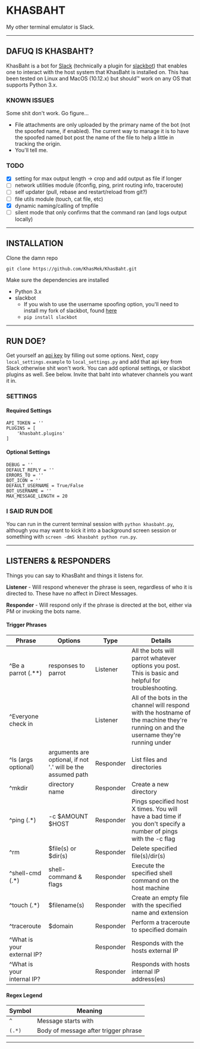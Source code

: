 # KHASBAHT

My other terminal emulator is Slack.

---

## DAFUQ IS KHASBAHT?

KhasBaht is a bot for [Slack](https://slack.com) (technically a plugin for [slackbot](https://github.com/lins05/slackbot)) that enables one to interact with the host system that KhasBaht is installed on. This has been tested on Linux and MacOS (10.12.x) but should™ work on any OS that supports Python 3.x.

### KNOWN ISSUES

Some shit don't work. Go figure...

- File attachments are only uploaded by the primary name of the bot (not the spoofed name, if enabled). The current way to manage it is to have the spoofed named bot post the name of the file to help a little in tracking the origin.
- You'll tell me.

### TODO

- [x] setting for max output length -> crop and add output as file if longer
- [ ] network utilities module (ifconfig, ping, print routing info, traceroute)
- [ ] self updater (pull, rebase and restart/reload from git?)
- [ ] file utils module (touch, cat file, etc)
- [x] dynamic naming/calling of tmpfile
- [ ] silent mode that only confirms that the command ran (and logs output locally)

---

## INSTALLATION

Clone the damn repo

`git clone https://github.com/KhasMek/KhasBaht.git`

Make sure the dependencies are installed

- Python 3.x
- slackbot
    + If you wish to use the username spoofing option, you'll need to install my fork of slackbot, found [here](https://github.com/KhasMek/slackbot/tree/username-wip)
    + `pip install slackbot`

---

## RUN DOE?

Get yourself an [api key](https://api.slack.com/web) by filling out some options. Next, copy `local_settings.example` to `local_settings.py` and add that api key from Slack otherwise shit won't work. You can add optional settings, or slackbot plugins as well. See below. Invite that baht into whatever channels you want it in.

### SETTINGS

#### Required Settings

```
API_TOKEN = ''
PLUGINS = [
    'khasbaht.plugins'
]
```

#### Optional Settings

```
DEBUG = ''
DEFAULT_REPLY = ''
ERRORS_TO = ''
BOT_ICON = ''
DEFAULT_USERNAME = True/False
BOT_USERNAME = ''
MAX_MESSAGE_LENGTH = 20
```

### I SAID RUN DOE

You can run in the current terminal session with `python khasbaht.py`, although you may want to kick it into a background screen session or something with `screen -dmS khasbaht python run.py`.

---

## LISTENERS & RESPONDERS

Things you can say to KhasBaht and things it listens for.

**Listener** - Will respond whenever the phrase is seen, regardless of who it is directed to. These have no affect in Direct Messages.

**Responder** - Will respond only if the phrase is directed at the bot, either via PM or invoking the bots name.

#### Trigger Phrases

|            Phrase           |                           Options                           |    Type   |                                                                Details                                                                 |
| --------------------------- | ----------------------------------------------------------- | --------- | -------------------------------------------------------------------------------------------------------------------------------------- |
| \^Be a parrot (.**)         | responses to parrot                                         | Listener  | All the bots will parrot whatever options you post. This is basic and helpful for troubleshooting.                                     |
| \^Everyone check in         |                                                             | Listener  | All of the bots in the channel will respond with the hostname of the machine they're running on and the username they're running under |
| \^ls (args optional)        | arguments are optional, if not '.' will be the assumed path | Responder | List files and directories                                                                                                             |
| \^mkdir                     | directory name                                              | Responder | Create a new directory                                                                                                                 |
| \^ping (.*)                 | -c $AMOUNT $HOST                                            | Responder | Pings specified host X times. You will have a bad time if you don't specify a number of pings with the -c flag                         |
| \^rm                        | $file(s) or $dir(s)                                         | Responder | Delete specified file(s)/dir(s)                                                                                                        |
| \^shell-cmd (.*)            | shell-command & flags                                       | Responder | Execute the specified shell command on the host machine                                                                                |
| \^touch (.*)                | $filename(s)                                                | Responder | Create an empty file with the specified name and extension                                                                             |
| \^traceroute                | $domain                                                     | Responder | Perform a traceroute to specified domain                                                                                               |
| \^What is your external IP? |                                                             | Responder | Responds with the hosts external IP                                                                                                    |
| \^What is your internal IP? |                                                             | Responder | Responds with hosts internal IP address(es)                                                                                            |

#### Regex Legend

| Symbol |               Meaning                |
| ------ | ------------------------------------ |
| `^`    | Message starts with                  |
| `(.*)` | Body of message after trigger phrase |

---
